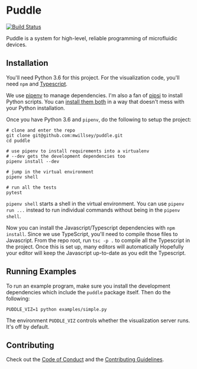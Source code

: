 # Puddle

[![Build Status](https://travis-ci.org/mwillsey/puddle.svg?branch=master)](https://travis-ci.org/mwillsey/puddle)

Puddle is a system for high-level, reliable programming of microfluidic devices.

## Installation

You'll need Python 3.6 for this project. For the visualization code, you'll need
`npm` and [Typescript].

We use [pipenv] to manage dependencies. I'm also a fan of [pipsi] to install
Python scripts. You can [install them both][fancy-pipenv] in a way that doesn't
mess with your Python installation.

Once you have Python 3.6 and `pipenv`, do the following to setup the project:
```shell
# clone and enter the repo
git clone git@github.com:mwillsey/puddle.git
cd puddle

# use pipenv to install requirements into a virtualenv
# --dev gets the development dependencies too
pipenv install --dev

# jump in the virtual environment
pipenv shell

# run all the tests
pytest
```

`pipenv shell` starts a shell in the virtual environment.
You can use `pipenv run ...` instead to run individual commands without being in
the `pipenv shell`.

Now you can install the Javascript/Typescript dependencies with `npm install`.
Since we use TypeScript, you'll need to compile those files to Javascript. From
the repo root, run `tsc -p .` to compile all the Typescript in the project.
Once this is set up, many editors will automatically
Hopefully your editor will keep the Javascript up-to-date as you edit the Typescript.

## Running Examples

To run an example program, make sure you install the development dependencies
which include the `puddle` package itself. Then do the following:
```shell
PUDDLE_VIZ=1 python examples/simple.py
```

The environment `PUDDLE_VIZ` controls whether the visualization server runs.
It's off by default.

## Contributing

Check out the [Code of Conduct][cc] and the [Contributing Guidelines][contrib].

[cc]: CODE_OF_CONDUCT.md
[contrib]: CONTRIBUTING.md
[typescript]: https://www.typescriptlang.org/#download-links
[pipenv]: https://docs.pipenv.org
[pipsi]: https://github.com/mitsuhiko/pipsi
[fancy-pipenv]: https://docs.pipenv.org/install.html#fancy-installation-of-pipenv
